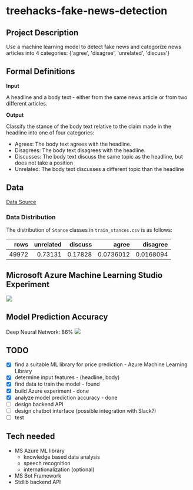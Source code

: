 # treehacks-fake-news-detection
## Project Description
Use a machine learning model to detect fake news and categorize news articles into 4 categories: {'agree', 'disagree', 'unrelated', 'discuss'}

## Formal Definitions
**Input**

A headline and a body text - either from the same news article or from two different articles.

**Output**

Classify the stance of the body text relative to the claim made in the headline into one of four categories:
- Agrees: The body text agrees with the headline.
- Disagrees: The body text disagrees with the headline.
- Discusses: The body text discuss the same topic as the headline, but does not take a position
- Unrelated: The body text discusses a different topic than the headline

## Data
[Data Source](https://github.com/FakeNewsChallenge/fnc-1)

### Data Distribution
The distribution of `Stance` classes in `train_stances.csv` is as follows:

|   rows |   unrelated |   discuss |     agree |   disagree |
|-------:|------------:|----------:|----------:|-----------:|
|  49972 |    0.73131  |  0.17828  | 0.0736012 |  0.0168094 |

## Microsoft Azure Machine Learning Studio Experiment
![]('./img/experiment.png')

## Model Prediction Accuracy
Deep Neural Network: 86%
![]('./img/metrics.png')


## TODO
- [x] find a suitable ML library for price prediction - Azure Machine Learning Library
- [x] determine input features - (headline, body)
- [x] find data to train the model - found
- [x] build Azure experiment - done
- [x] analyze model prediction accuracy - done
- [ ] design backend API
- [ ] design chatbot interface (possible integration with Slack?)
- [ ] test

## Tech needed
- MS Azure ML library
  - knowledge based data analysis
  - speech recognition
  - internationalization (optional)
- MS Bot Framework
- Stdlib backend API
